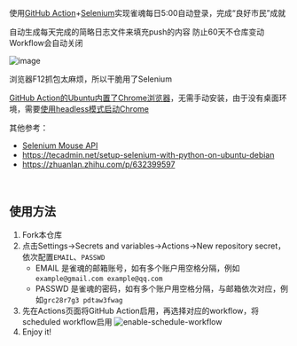 使用[GitHub Action](https://github.com/features/actions)+[Selenium](https://selenium.dev)实现雀魂每日5:00自动登录，完成“良好市民”成就

自动生成每天完成的简略日志文件来填充push的内容 防止60天不仓库变动Workflow会自动关闭

![image](https://github.com/QuanQuan-CHO/Majsoul-Login/assets/90035785/9b7fac02-79cb-4e5c-b98d-7f1788d5996d)

浏览器F12抓包太麻烦，所以干脆用了Selenium

[GitHub Action的Ubuntu内置了Chrome浏览器](https://github.com/actions/runner-images/blob/main/images/ubuntu/Ubuntu2204-Readme.md#browsers-and-drivers)，无需手动安装，由于没有桌面环境，需要[使用headless模式启动Chrome](https://selenium.dev/blog/2023/headless-is-going-away)

其他参考：
- [Selenium Mouse API](https://selenium.dev/documentation/webdriver/actions_api/mouse)
- https://tecadmin.net/setup-selenium-with-python-on-ubuntu-debian
- https://zhuanlan.zhihu.com/p/632399597
<br>

## 使用方法
1. Fork本仓库
2. 点击Settings->Secrets and variables->Actions->New repository secret，依次配置`EMAIL`、`PASSWD`
    - EMAIL 是雀魂的邮箱账号，如有多个账户用空格分隔，例如`example@gmail.com example@qq.com`
    - PASSWD 是雀魂的密码，如有多个账户用空格分隔，与邮箱依次对应，例如`grc28r7g3 pdtaw3fwag`
3. 先在Actions页面将GitHub Action启用，再选择对应的workflow，将scheduled workflow启用
   ![enable-schedule-workflow](https://user-images.githubusercontent.com/90035785/224888848-be15ba52-1892-4a2b-9cef-b321b9a25165.jpg)
4. Enjoy it!
